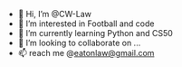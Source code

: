 - 👋 Hi, I’m @CW-Law
- 👀 I’m interested in Football and code
- 🌱 I’m currently learning Python and CS50
- 💞️ I’m looking to collaborate on ...
- 📫 reach me @eatonlaw@gmail.com

<!---
CW-Law/CW-Law is a ✨ special ✨ repository because its `README.md` (this file) appears on your GitHub profile.
You can click the Preview link to take a look at your changes.
--->
